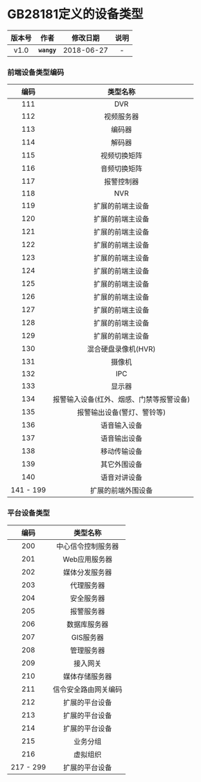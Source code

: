 # GB28181定义的设备类型

| 版本号 | 作者 | 修改日期 | 说明 |
|:--:|:--:|:--:|:--:|
| v1.0 | **```wangy```** | 2018-06-27 | - |

### 前端设备类型编码

| 编码 | 类型名称 |
|:--:|:--:|
| 111 | DVR |
| 112 | 视频服务器 |
| 113 | 编码器 |
| 114 | 解码器 |
| 115 | 视频切换矩阵 |
| 116 | 音频切换矩阵 |
| 117 | 报警控制器 |
| 118 | NVR |
| 119 | 扩展的前端主设备 |
| 120 | 扩展的前端主设备 |
| 121 | 扩展的前端主设备 |
| 122 | 扩展的前端主设备 |
| 123 | 扩展的前端主设备 |
| 124 | 扩展的前端主设备 |
| 125 | 扩展的前端主设备 |
| 126 | 扩展的前端主设备 |
| 127 | 扩展的前端主设备 |
| 128 | 扩展的前端主设备 |
| 129 | 扩展的前端主设备 |
| 130 | 混合硬盘录像机(HVR) |
| 131 | 摄像机 |
| 132 | IPC |
| 133 | 显示器 |
| 134 | 报警输入设备(红外、烟感、门禁等报警设备) |
| 135 | 报警输出设备(警灯、警铃等) |
| 136 | 语音输入设备 |
| 137 | 语音输出设备 |
| 138 | 移动传输设备 |
| 139 | 其它外围设备 |
| 140 | 语音对讲设备 |
| 141 - 199 | 扩展的前端外围设备 |

### 平台设备类型

| 编码 | 类型名称 |
|:--:|:--:|
| 200 | 中心信令控制服务器 |
| 201 | Web应用服务器 |
| 202 | 媒体分发服务器 |
| 203 | 代理服务器 |
| 204 | 安全服务器 |
| 205 | 报警服务器 |
| 206 | 数据库服务器 |
| 207 | GIS服务器 |
| 208 | 管理服务器 |
| 209 | 接入网关 |
| 210 | 媒体存储服务器 |
| 211 | 信令安全路由网关编码 |
| 212 | 扩展的平台设备 |
| 213 | 扩展的平台设备 |
| 214 | 扩展的平台设备 |
| 215 | 业务分组 |
| 216 | 虚拟组织 |
| 217 - 299 | 扩展的平台设备 |
